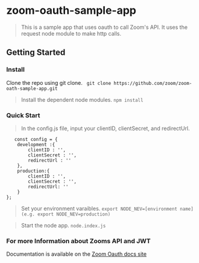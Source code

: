 # zoom-oauth-sample-app

> This is a sample app that uses oauth to call Zoom's API. It uses the request node module to make http calls. 

## Getting Started

### Install

Clone the repo using git clone.
` git clone https://github.com/zoom/zoom-oath-sample-app.git`

> Install the dependent node modules.
``` npm install ```

### Quick Start



> In the config.js file, input your clientID, clientSecret, and redirectUrl. 
``` 
   const config = {
	development :{
		clientID : '',
		clientSecret : '',
		redirectUrl : ''
	},
	production:{	
		clientID : '',
		clientSecret : '',
		redirectUrl: ''
	}
}; 
```
> Set your environment varaibles.
` export NODE_NEV=[environment name] (e.g. export NODE_NEV=production) `

> Start the node app.
` node.index.js `

### For more Information about Zooms API and JWT
Documentation is available on the [Zoom Oauth docs site](https://marketplace.zoom.us/docs/oauth-with-zoom)
